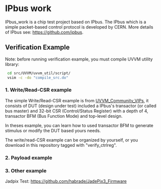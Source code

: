 # IPbus work 

IPbus_work is a chip test project based on IPbus. The IPbus which is a simple packet-based control protocol is developed by CERN. More details of IPbus see: https://github.com/ipbus.

## Verification Example
Note: before running verification example, you must compile UVVM utility library:
 ```bash
  cd src/UVVM/uvvm_util/script/
  vsim -c -do "compile_src.do"
 ```
###  1. Write/Read-CSR example
The simple Write/Read-CSR example is from [UVVM_Community_VIPs](https://github.com/UVVM/UVVM_Community_VIPs), it consists of DUT (design under test) included a IPbus's transactor (or called bus master) and 32-bit CSR (Control/Status Register) with a depth of 4, transactor BFM (Bus Function Mode) and top-level design.

In theses example, you can learn how to used transactor BFM to generate stimulus or modify the DUT based yours needs.

The write/read-CSR example can be organized by yourself, or you download in this repository tagged with "verify_ctrlreg".
### 2. Payload example


### 3. Other example
Jadpix Test: https://github.com/habrade/JadePix3_Firmware

 